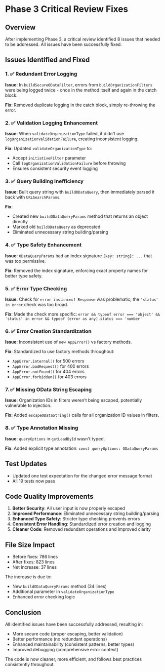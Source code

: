 # Phase 3 Critical Review Fixes

## Overview
After implementing Phase 3, a critical review identified 8 issues that needed to be addressed. All issues have been successfully fixed.

## Issues Identified and Fixed

### 1. ✅ Redundant Error Logging
**Issue**: In `buildSecureODataFilter`, errors from `buildOrganizationFilters` were being logged twice - once in the method itself and again in the catch block.

**Fix**: Removed duplicate logging in the catch block, simply re-throwing the error.

### 2. ✅ Validation Logging Enhancement
**Issue**: When `validateOrganizationType` failed, it didn't use `logOrganizationValidationFailure`, creating inconsistent logging.

**Fix**: Updated `validateOrganizationType` to:
- Accept `initiativeFilter` parameter
- Call `logOrganizationValidationFailure` before throwing
- Ensures consistent security event logging

### 3. ✅ Query Building Inefficiency
**Issue**: Built query string with `buildODataQuery`, then immediately parsed it back with `URLSearchParams`.

**Fix**: 
- Created new `buildODataQueryParams` method that returns an object directly
- Marked old `buildODataQuery` as deprecated
- Eliminated unnecessary string building/parsing

### 4. ✅ Type Safety Enhancement
**Issue**: `ODataQueryParams` had an index signature `[key: string]: ...` that was too permissive.

**Fix**: Removed the index signature, enforcing exact property names for better type safety.

### 5. ✅ Error Type Checking
**Issue**: Check for `error instanceof Response` was problematic; the `'status' in error` check was too broad.

**Fix**: Made the check more specific: `error && typeof error === 'object' && 'status' in error && typeof (error as any).status === 'number'`

### 6. ✅ Error Creation Standardization
**Issue**: Inconsistent use of `new AppError()` vs factory methods.

**Fix**: Standardized to use factory methods throughout:
- `AppError.internal()` for 500 errors
- `AppError.badRequest()` for 400 errors
- `AppError.notFound()` for 404 errors
- `AppError.forbidden()` for 403 errors

### 7. ✅ Missing OData String Escaping
**Issue**: Organization IDs in filters weren't being escaped, potentially vulnerable to injection.

**Fix**: Added `escapeODataString()` calls for all organization ID values in filters.

### 8. ✅ Type Annotation Missing
**Issue**: `queryOptions` in `getLeadById` wasn't typed.

**Fix**: Added explicit type annotation: `const queryOptions: ODataQueryParams`

## Test Updates

- Updated one test expectation for the changed error message format
- All 19 tests now pass

## Code Quality Improvements

1. **Better Security**: All user input is now properly escaped
2. **Improved Performance**: Eliminated unnecessary string building/parsing
3. **Enhanced Type Safety**: Stricter type checking prevents errors
4. **Consistent Error Handling**: Standardized error creation and logging
5. **Cleaner Code**: Removed redundant operations and improved clarity

## File Size Impact

- Before fixes: 786 lines
- After fixes: 823 lines
- Net increase: 37 lines

The increase is due to:
- New `buildODataQueryParams` method (34 lines)
- Additional parameter in `validateOrganizationType`
- Enhanced error checking logic

## Conclusion

All identified issues have been successfully addressed, resulting in:
- More secure code (proper escaping, better validation)
- Better performance (no redundant operations)
- Enhanced maintainability (consistent patterns, better types)
- Improved debugging (comprehensive error context)

The code is now cleaner, more efficient, and follows best practices consistently throughout.